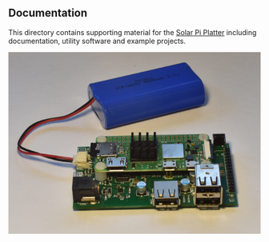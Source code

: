 ## Documentation

This directory contains supporting material for the [Solar Pi Platter](https://www.danjuliodesigns.com/products/solar_pi_platter.html) including documentation, utility software and example projects.

![Pi Zero 2 W](pictures/pi_zero_2.png)


